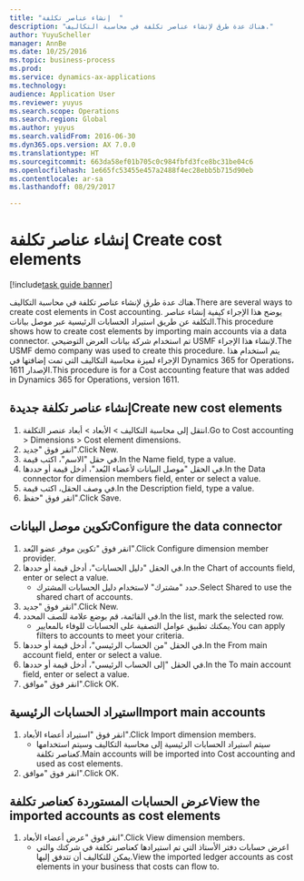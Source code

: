 ```yaml
--- 
title: "إنشاء عناصر تكلفة  "
description: "هناك عدة طرق لإنشاء عناصر تكلفة في محاسبة التكاليف."
author: YuyuScheller
manager: AnnBe
ms.date: 10/25/2016
ms.topic: business-process
ms.prod: 
ms.service: dynamics-ax-applications
ms.technology: 
audience: Application User
ms.reviewer: yuyus
ms.search.scope: Operations
ms.search.region: Global
ms.author: yuyus
ms.search.validFrom: 2016-06-30
ms.dyn365.ops.version: AX 7.0.0
ms.translationtype: HT
ms.sourcegitcommit: 663da58ef01b705c0c984fbfd3fce8bc31be04c6
ms.openlocfilehash: 1e665fc53455e457a2488f4ec28ebb5b715d90eb
ms.contentlocale: ar-sa
ms.lasthandoff: 08/29/2017

---
```

# <a name="create-cost-elements"></a><span data-ttu-id="015e0-103">إنشاء عناصر تكلفة  </span><span class="sxs-lookup"><span data-stu-id="015e0-103">Create cost elements</span></span> 

[!include[task guide banner](../../includes/task-guide-banner.md)]

<span data-ttu-id="015e0-104">هناك عدة طرق لإنشاء عناصر تكلفة في محاسبة التكاليف.</span><span class="sxs-lookup"><span data-stu-id="015e0-104">There are several ways to create cost elements in Cost accounting.</span></span> <span data-ttu-id="015e0-105">يوضح هذا الإجراء كيفية إنشاء عناصر التكلفة عن طريق استيراد الحسابات الرئيسية عبر موصل بيانات.</span><span class="sxs-lookup"><span data-stu-id="015e0-105">This procedure shows how to create cost elements by importing main accounts via a data connector.</span></span> <span data-ttu-id="015e0-106">تم استخدام شركة بيانات العرض التوضيحي USMF لإنشاء هذا الإجراء.</span><span class="sxs-lookup"><span data-stu-id="015e0-106">The USMF demo company was used to create this procedure.</span></span> <span data-ttu-id="015e0-107">يتم استخدام هذا الإجراء لميزة محاسبة التكاليف التي تمت إضافتها في Dynamics 365 for Operations، الإصدار 1611.</span><span class="sxs-lookup"><span data-stu-id="015e0-107">This procedure is for a Cost accounting feature that was added in Dynamics 365 for Operations, version 1611.</span></span>


## <a name="create-new-cost-elements"></a><span data-ttu-id="015e0-108">إنشاء عناصر تكلفة جديدة</span><span class="sxs-lookup"><span data-stu-id="015e0-108">Create new cost elements</span></span>
1. <span data-ttu-id="015e0-109">انتقل إلى محاسبة التكاليف > الأبعاد > أبعاد عنصر التكلفة.</span><span class="sxs-lookup"><span data-stu-id="015e0-109">Go to Cost accounting > Dimensions > Cost element dimensions.</span></span>
2. <span data-ttu-id="015e0-110">انقر فوق "جديد".</span><span class="sxs-lookup"><span data-stu-id="015e0-110">Click New.</span></span>
3. <span data-ttu-id="015e0-111">في حقل "الاسم"، اكتب قيمة.</span><span class="sxs-lookup"><span data-stu-id="015e0-111">In the Name field, type a value.</span></span>
4. <span data-ttu-id="015e0-112">في الحقل "موصل البيانات لأعضاء البُعد‬"، أدخل قيمة أو حددها.</span><span class="sxs-lookup"><span data-stu-id="015e0-112">In the Data connector for dimension members field, enter or select a value.</span></span>
5. <span data-ttu-id="015e0-113">في وصف الحقل، اكتب قيمة.</span><span class="sxs-lookup"><span data-stu-id="015e0-113">In the Description field, type a value.</span></span>
6. <span data-ttu-id="015e0-114">انقر فوق "حفظ".</span><span class="sxs-lookup"><span data-stu-id="015e0-114">Click Save.</span></span>

## <a name="configure-the-data-connector"></a><span data-ttu-id="015e0-115">تكوين موصل البيانات</span><span class="sxs-lookup"><span data-stu-id="015e0-115">Configure the data connector</span></span>
1. <span data-ttu-id="015e0-116">انقر فوق "تكوين موفر عضو البُعد".</span><span class="sxs-lookup"><span data-stu-id="015e0-116">Click Configure dimension member provider.</span></span>
2. <span data-ttu-id="015e0-117">في الحقل "دليل الحسابات"، أدخل قيمة أو حددها.</span><span class="sxs-lookup"><span data-stu-id="015e0-117">In the Chart of accounts field, enter or select a value.</span></span>
    * <span data-ttu-id="015e0-118">حدد "مشترك" لاستخدام دليل الحسابات المشترك.</span><span class="sxs-lookup"><span data-stu-id="015e0-118">Select Shared to use the shared chart of accounts.</span></span>  
3. <span data-ttu-id="015e0-119">انقر فوق "جديد".</span><span class="sxs-lookup"><span data-stu-id="015e0-119">Click New.</span></span>
4. <span data-ttu-id="015e0-120">في القائمة، قم بوضع علامة للصف المحدد.</span><span class="sxs-lookup"><span data-stu-id="015e0-120">In the list, mark the selected row.</span></span>
    * <span data-ttu-id="015e0-121">يمكنك تطبيق عوامل التصفية على الحسابات للوفاء بالمعايير.</span><span class="sxs-lookup"><span data-stu-id="015e0-121">You can apply filters to accounts to meet your criteria.</span></span>  
5. <span data-ttu-id="015e0-122">في الحقل "من الحساب الرئيسي‬‬"، أدخل قيمة أو حددها.</span><span class="sxs-lookup"><span data-stu-id="015e0-122">In the From main account field, enter or select a value.</span></span>
6. <span data-ttu-id="015e0-123">في الحقل "إلى الحساب الرئيسي‬‬‬‬"، أدخل قيمة أو حددها.</span><span class="sxs-lookup"><span data-stu-id="015e0-123">In the To main account field, enter or select a value.</span></span>
7. <span data-ttu-id="015e0-124">انقر فوق "موافق".</span><span class="sxs-lookup"><span data-stu-id="015e0-124">Click OK.</span></span>

## <a name="import-main-accounts"></a><span data-ttu-id="015e0-125">استيراد الحسابات الرئيسية</span><span class="sxs-lookup"><span data-stu-id="015e0-125">Import main accounts</span></span>
1. <span data-ttu-id="015e0-126">انقر فوق "استيراد أعضاء الأبعاد".</span><span class="sxs-lookup"><span data-stu-id="015e0-126">Click Import dimension members.</span></span>
    * <span data-ttu-id="015e0-127">سيتم استيراد الحسابات الرئيسية إلى محاسبة التكاليف وسيتم استخدامها كعناصر تكلفة.</span><span class="sxs-lookup"><span data-stu-id="015e0-127">Main accounts will be imported into Cost accounting and used as cost elements.</span></span>  
2. <span data-ttu-id="015e0-128">انقر فوق "موافق".</span><span class="sxs-lookup"><span data-stu-id="015e0-128">Click OK.</span></span>

## <a name="view-the-imported-accounts-as-cost-elements"></a><span data-ttu-id="015e0-129">عرض الحسابات المستوردة كعناصر تكلفة</span><span class="sxs-lookup"><span data-stu-id="015e0-129">View the imported accounts as cost elements</span></span>
1. <span data-ttu-id="015e0-130">انقر فوق "عرض أعضاء الأبعاد".</span><span class="sxs-lookup"><span data-stu-id="015e0-130">Click View dimension members.</span></span>
    * <span data-ttu-id="015e0-131">اعرض حسابات دفتر الأستاذ التي تم استيرادها كعناصر تكلفة في شركتك والتي يمكن للتكاليف أن تتدفق إليها.</span><span class="sxs-lookup"><span data-stu-id="015e0-131">View the imported ledger accounts as cost elements in your business that costs can flow to.</span></span>  


